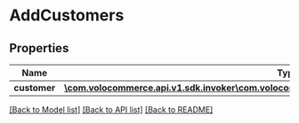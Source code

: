 # AddCustomers

## Properties
Name | Type | Description | Notes
------------ | ------------- | ------------- | -------------
**customer** | [**\com.volocommerce.api.v1.sdk.invoker\com.volocommerce.api.v1.sdk.model\CustomerRequestBean[]**](CustomerRequestBean.md) |  | [optional] 

[[Back to Model list]](../README.md#documentation-for-models) [[Back to API list]](../README.md#documentation-for-api-endpoints) [[Back to README]](../README.md)


